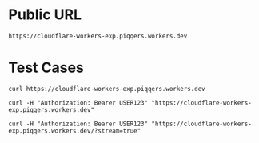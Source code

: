 # Public URL
`https://cloudflare-workers-exp.piqqers.workers.dev`

# Test Cases
`curl https://cloudflare-workers-exp.piqqers.workers.dev`

`curl -H "Authorization: Bearer USER123" "https://cloudflare-workers-exp.piqqers.workers.dev"`

`curl -H "Authorization: Bearer USER123" "https://cloudflare-workers-exp.piqqers.workers.dev/?stream=true"`
